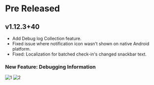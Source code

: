 <!--
Title: Pre-Released or Released: v1.2.3+xx
-->

# Pre Released

## v1.12.3+40

- Add Debug log Collection feature.
- Fixed issue where notification icon wasn't shown on native Android platform.
- Fixed: Localization for batched check-in's changed snackbar text.

### New Feature: Debugging Information

<img src="https://github.com/FriesI23/mhabit/assets/20661034/cfbd70a0-fea4-417f-aaef-b91c11b8f7e7" alt="1" style="max-width:240px;">
<img src="https://github.com/FriesI23/mhabit/assets/20661034/159437a8-f38e-4a5d-8ff5-64489cace92a" alt="2" style="max-width:240px;">
